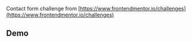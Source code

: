 Contact form challenge from [https://www.frontendmentor.io/challenges](https://www.frontendmentor.io/challenges)

## Demo

